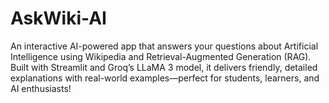 # AskWiki-AI
An interactive AI-powered app that answers your questions about Artificial Intelligence using Wikipedia and Retrieval-Augmented Generation (RAG). Built with Streamlit and Groq’s LLaMA 3 model, it delivers friendly, detailed explanations with real-world examples—perfect for students, learners, and AI enthusiasts!
